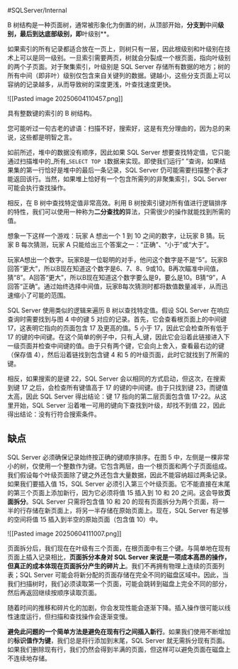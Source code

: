 #SQLServer/Internal 


B 树结构是一种页面树，通常被形象化为倒置的树，从顶部开始，**分支到**中间**级别，最后到达底部级别，即**叶级别**。

如果索引的所有记录都适合放在一页上，则树只有一层，因此根级别和叶级别在技术上可以是同一级别。一旦索引需要两页，树就会分裂成一个根页面，指向叶级别的两个子页面。对于聚集索引，叶级别是 SQL Server 存储所有数据的地方；树的所有中间（即非叶）级别仅包含来自关键列的数据。键越小，这些分支页面上可以容纳的记录越多，从而导致树的深度更浅，叶查找速度更快。

![[Pasted image 20250604110457.png]]

具有整数键的索引的 B 树结构。


您可能听过一句古老的谚语：扫描不好，搜索好，这是有充分理由的，因为总的来说，这些都是明智之言。

如前所述，堆中的数据没有顺序，因此如果 SQL Server 想要查找特定值，它只能通过扫描堆中的_所有_`SELECT TOP 1`数据来实现。即使我们运行“ ”查询，如果结果集的第一行恰好是堆中的最后一条记录，SQL Server 仍可能需要扫描整个表才能返回该行。当然，如果堆上恰好有一个包含所需列的非聚集索引，SQL Server 可能会执行查找操作。

相反，在 B 树中查找特定值非常高效。利用 B 树按索引键对所有值进行逻辑排序的特性，我们可以使用一种称为**二分查找的**算法，只需很少的操作就能找到所需的值。

想象一下这样一个游戏：玩家 A 想出一个 1 到 10 之间的数字，让玩家 B 猜。玩家 B 每次猜测，玩家 A 只能给出三个答案之一：“正确”、“小于”或“大于”。

玩家A想出一个数字。玩家B是一位聪明的对手，他问这个数字是不是“5”。玩家B回答“更大”，所以B现在知道这个数字是6、7、8、9或10。B再次瞄准中间值，猜“8”。A回答“更大”，所以B现在知道这个数字要么是9，要么是10。B猜“9”，A回答“正确”。通过始终选择中间值，玩家B每次猜测时都将数值数量减半，从而迅速缩小了可能的范围。

SQL Server 使用类似的逻辑来遍历 B 树以查找特定值。假设 SQL Server 在响应查询时需要找到与图 4 中的键 5 对应的记录。首先，它会查看根页面上的中间键 17，这表明它指向的页面包含 17 及更高的值。5 小于 17，因此它会检查所有低于 17 的键的中间键。在这个简单的例子中，只有_Ã_键，因此它会沿着此链接进入下一级页面并检查中间键的值。由于只有两个键，它会向上舍入，查看最右边的键（保存值 4），然后沿着链找到包含键 4 和 5 的叶级页面，此时它就找到了所需的键。

相反，如果搜索的是键 22，SQL Server 会以相同的方式启动，但这次，在搜索到键 17 之后，会检查所有键值高于 17 的键的中间键。由于只找到键 23，而键值太高，因此 SQL Server 得出结论：键 17 指向的第二层页面包含值 17-22。从这里开始，SQL Server 沿着唯一可用的键向下查找到叶级，却找不到值 22，因此得出结论：没有行符合搜索条件。

## 缺点
SQL Server 必须确保记录始终按正确的键顺序排序。在图 5 中，左侧是一棵非常小的树，仅使用一个整数作为键。它包含两层，由一个根页面和两个子页面组成。我们假设每个叶级页面除了键之外还包含大量数据，因此不能容纳超过两条记录。如果我们要插入值 15，SQL Server 必须引入第三个叶级页面。它不能直接在末尾的第三个页面上添加新行，因为它必须将值 15 插入到 10 和 20 之间。这会导致**页面拆分**。SQL Server 只需将包含值 10 和 20 的现有页面拆分为两个页面，将一半的行存储在新页面上，将另一半存储在原始页面上。现在，SQL Server 有足够的空间将值 15 插入到半空的原始页面（包含值 10）中。

![[Pasted image 20250604111007.png]]

页面拆分后，我们现在在叶级有三个页面，在根页面中有三个键。与简单地在现有页面上插入记录相比，**页面拆分本身对 SQL Server 来说是一项成本高昂的操作，但真正的成本体现在页面拆分产生的碎片上**。我们不再拥有物理上连续的页面列表；SQL Server 可能会将新分配的页面存储在完全不同的磁盘区域中。因此，当我们扫描树时，我们必须读取第一个页面，可能会跳转到磁盘上完全不同的部分，然后再返回继续按顺序读取页面。

随着时间的推移和碎片化的加剧，你会发现性能会逐渐下降。插入操作很可能以线性速度运行，但扫描和查找操作会逐渐变慢。

**避免此问题的一个简单方法是避免在现有行之间插入新行**。如果我们使用不断增加的**标识值作为键**，我们总是将行添加到末尾，SQL Server 就无需拆分现有页面。如果我们删除现有行，我们仍然会得到半满的页面，但这样可以避免页面在磁盘上不连续地存储。